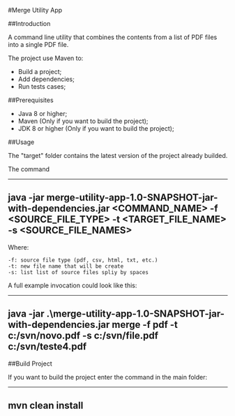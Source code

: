 #Merge Utility App

##Introduction

A command line utility that combines the contents from a list of PDF files into a single PDF file.

The project use Maven to:

* Build a project;
* Add dependencies;
* Run tests cases;

##Prerequisites

* Java 8 or higher;
* Maven (Only if you want to build the project);
* JDK 8 or higher (Only if you want to build the project);

##Usage

The "target" folder contains the latest version of the project already builded.

The command 

----
java -jar merge-utility-app-1.0-SNAPSHOT-jar-with-dependencies.jar <COMMAND_NAME> -f <SOURCE_FILE_TYPE> -t <TARGET_FILE_NAME> -s <SOURCE_FILE_NAMES> 
----

Where: 

	-f: source file type (pdf, csv, html, txt, etc.)
    -t: new file name that will be create
	-s: list list of source files spliy by spaces

A full example invocation could look like this:

----
java -jar .\merge-utility-app-1.0-SNAPSHOT-jar-with-dependencies.jar merge -f pdf -t c:/svn/novo.pdf -s c:/svn/file.pdf c:/svn/teste4.pdf
----

##Build Project

If you want to build the project enter the command in the main folder:

---
mvn clean install
---
